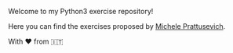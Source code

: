 Welcome to my Python3 exercise repository!

Here you can find the exercises proposed by [Michele Prattusevich](http://www.practicepython.org/).

With ❤️ from 🇮🇹